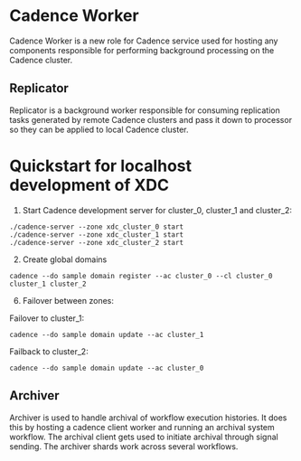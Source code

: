 Cadence Worker
==============

Cadence Worker is a new role for Cadence service used for hosting any
components responsible for performing background processing on the Cadence
cluster.

Replicator
----------

Replicator is a background worker responsible for consuming replication tasks
generated by remote Cadence clusters and pass it down to processor so they
can be applied to local Cadence cluster.

Quickstart for localhost development of XDC
====================================

1. Start Cadence development server for cluster_0, cluster_1 and cluster_2:
```
./cadence-server --zone xdc_cluster_0 start
./cadence-server --zone xdc_cluster_1 start
./cadence-server --zone xdc_cluster_2 start
```

2. Create global domains
```
cadence --do sample domain register --ac cluster_0 --cl cluster_0 cluster_1 cluster_2
```

6. Failover between zones:

Failover to cluster_1:
```
cadence --do sample domain update --ac cluster_1
```
Failback to cluster_2:
```
cadence --do sample domain update --ac cluster_0
```

Archiver
--------

Archiver is used to handle archival of workflow execution histories. It does this by hosting a cadence client worker
and running an archival system workflow. The archival client gets used to initiate archival through signal sending. The archiver
shards work across several workflows. 
